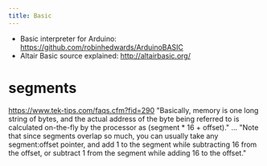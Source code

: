 ```yaml
---
title: Basic
---
```

* Basic interpreter for Arduino: https://github.com/robinhedwards/ArduinoBASIC
* Altair Basic source explained: http://altairbasic.org/

# segments
https://www.tek-tips.com/faqs.cfm?fid=290
"Basically, memory is one long string of bytes, and the actual address of the byte being referred to is calculated on-the-fly by the processor as (segment * 16 + offset)." ... "Note that since segments overlap so much, you can usually take any segment:offset pointer, and add 1 to the segment while subtracting 16 from the offset, or subtract 1 from the segment while adding 16 to the offset."
